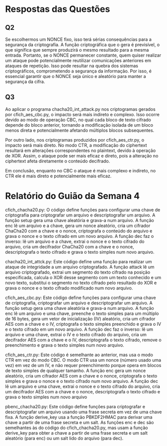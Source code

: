 # Respostas das Questões
## Q2

Se escolhermos um NONCE fixo, isso terá sérias consequências para a segurança da criptografia. A função criptográfica que o gera é previsível, o que significa que sempre produzirá o mesmo resultado para a mesma entrada. Portanto, se o NONCE permanecer constante, quem quiser realizar um ataque pode potencialmente reutilizar comunicações anteriores em ataques de repetição. Isso pode resultar na quebra dos sistemas criptográficos, comprometendo a segurança da informação.
Por isso, é essencial garantir que o NONCE seja único e aleatório para manter a segurança da cifra.

## Q3

Ao aplicar o programa chacha20_int_attack.py nos criptogramas gerados por cfich_aes_cbc.py, o impacto será mais indireto e complexo. Isso ocorre devido ao modo de operação CBC, no qual cada bloco de texto cifrado depende do bloco anterior, tornando a modificação isolada de um bloco menos direta e potencialmente afetando múltiplos blocos subsequentes.

Por outro lado, nos criptogramas produzidos por cfich_aes_ctr.py, o impacto será mais direto. No modo CTR, a modificação do ciphertext resultará em alterações correspondentes no plaintext, devido à operação de XOR. Assim, o ataque pode ser mais eficaz e direto, pois a alteração no ciphertext afeta diretamente o conteúdo decifrado.

Em conclusão, enquanto no CBC o ataque é mais complexo e indireto, no CTR ele é mais direto e potencialmente mais eficaz.

# Relatório do Guião da Semana 4
cfich_chacha20.py: O código define funções para configurar uma chave de criptografia para criptografar um arquivo e descriptografar um arquivo. A função setup gera uma chave aleatória e grava-a num arquivo. A função enc lê um arquivo e a chave, gera um nonce aleatório, cria um cifrador ChaCha20 com a chave e o nonce, criptografa o conteúdo do arquivo e grava o nonce e o texto cifrado em um novo arquivo. A função dec faz o inverso: lê um arquivo e a chave, extrai o nonce e o texto cifrado do arquivo, cria um decifrador ChaCha20 com a chave e o nonce, descriptografa o texto cifrado e grava o texto simples num novo arquivo.

chacha20_int_attck.py: Este código define uma função para realizar um ataque de integridade a um arquivo criptografado. A função attack lê um arquivo criptografado, extrai um segmento do texto cifrado na posição especificada, calcula o XOR desse segmento com um texto conhecido e um novo texto, substitui o segmento no texto cifrado pelo resultado do XOR e grava o nonce e o texto cifrado modificado num novo arquivo.

cfich_aes_cbc.py: Este código define funções para configurar uma chave de criptografia, criptografar um arquivo e descriptografar um arquivo. A função setup gera uma chave aleatória e grava-a num arquivo. A função enc lê um arquivo e uma chave, preenche o texto simples para um múltiplo de 16 bytes, gera um vetor de inicialização (IV) aleatório, cria um cifrador AES com a chave e o IV, criptografa o texto simples preenchido e grava o IV e o texto cifrado em um novo arquivo. A função dec faz o inverso: lê um arquivo e uma chave, extrai o IV e o texto cifrado do arquivo, cria um decifrador AES com a chave e o IV, descriptografa o texto cifrado, remove o preenchimento e grava o texto simples num novo arquivo.

cfich_aes_ctr.py: Este código é semelhante ao anterior, mas usa o modo CTR em vez do modo CBC. O modo CTR usa um nonce (número usado uma vez) em vez de um IV, e não requer preenchimento porque opera em blocos de texto simples de qualquer tamanho. A função enc gera um nonce aleatório, cria um cifrador AES com a chave e o nonce, criptografa o texto simples e grava o nonce e o texto cifrado num novo arquivo. A função dec lê um arquivo e uma chave, extrai o nonce e o texto cifrado do arquivo, cria um decifrador AES com a chave e o nonce, descriptografa o texto cifrado e grava o texto simples num novo arquivo

pbenc_chacha20.py: Este código define funções para criptografar e descriptografar um arquivo usando uma frase secreta em vez de uma chave fixa. A função derive_key usa a função PBKDF2HMAC para derivar uma chave a partir de uma frase secreta e um salt. As funções enc e dec são semelhantes às do código do cfich_chacha20.py, mas usam a função derive_key para obter a chave a partir de uma frase secreta e um salt aleatório (para enc) ou um salt lido do arquivo (para dec).
